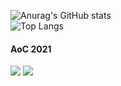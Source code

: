 ![Anurag's GitHub stats](https://github-readme-stats.vercel.app/api?username=qkharma&show_icons=true&theme=blueberry&count_private=true)\
![Top Langs](https://github-readme-stats.vercel.app/api/top-langs/?username=qkharma&layout=compact&theme=blueberry&count_private=true)

#### AoC 2021
![](https://img.shields.io/badge/stars%20⭐-31-yellow)
![](https://img.shields.io/badge/days%20completed-15-red)
<!--
**QKharma/QKharma** is a ✨ _special_ ✨ repository because its `README.md` (this file) appears on your GitHub profile.

Here are some ideas to get you started:

- 🔭 I’m currently working on ...
- 🌱 I’m currently learning ...
- 👯 I’m looking to collaborate on ...
- 🤔 I’m looking for help with ...
- 💬 Ask me about ...
- 📫 How to reach me: ...
- 😄 Pronouns: ...
- ⚡ Fun fact: ...
-->

